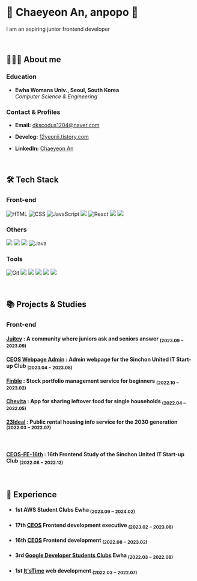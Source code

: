 
  
# 🍇 Chaeyeon An, anpopo 🍇
I am an aspiring junior frontend developer 

<br/>
  
## 👩🏻‍💻 About me
### Education
- **Ewha Womans Univ., Seoul, South Korea**  
  _Computer Science & Engineering_

### Contact & Profiles
- **Email:** [dkscodus1204@naver.com](mailto:dkscodus1204@naver.com)
- **Develog:** [12yeonii.tistory.com](https://12yeonii.tistory.com)
- **LinkedIn:** [Chaeyeon An](www.linkedin.com/in/chaeyeonan-popo)

  <br/>
  
##  🛠 Tech Stack 


### Front-end
<img alt="HTML" src="https://camo.githubusercontent.com/7947a9da4d569e7aa0264625efd420377b5466fd1620c5dd7cb525db2a358c91/68747470733a2f2f696d672e736869656c64732e696f2f62616467652f48544d4c352532302d2532334533344632362e7376673f6c6f676f3d68746d6c35266c6f676f436f6c6f723d7768697465" data-canonical-src="https://img.shields.io/badge/HTML5%20-%23E34F26.svg?logo=html5&amp;logoColor=white" style="max-width: 100%;"> <img alt="CSS" src="https://camo.githubusercontent.com/c8733604360c25e4cf34c8415bf9093104206dccd164b2a1cd7d1e2711d4d4f8/68747470733a2f2f696d672e736869656c64732e696f2f62616467652f4353532532302d2532333135373242362e7376673f6c6f676f3d63737333266c6f676f436f6c6f723d7768697465" data-canonical-src="https://img.shields.io/badge/CSS%20-%231572B6.svg?logo=css3&amp;logoColor=white" style="max-width: 100%;"> <img alt="JavaScript" src="https://camo.githubusercontent.com/7a48ad3028bc23b33e755e555609a4ccdd3ba1ef6fb92aa2214eea10e3b7e184/68747470733a2f2f696d672e736869656c64732e696f2f62616467652f4a6176615363726970742532302d2532334637444631452e7376673f6c6f676f3d6a617661736372697074266c6f676f436f6c6f723d626c61636b" data-canonical-src="https://img.shields.io/badge/JavaScript%20-%23F7DF1E.svg?logo=javascript&amp;logoColor=black" style="max-width: 100%;"> <img src="https://img.shields.io/badge/TypeScript-3178C6?style=flat-squaree&logo=TypeScript&logoColor=ffffff"/> <img alt="React" src="https://camo.githubusercontent.com/5e59c12028cb67f45dfc48155ec7aef65cebfe983571d4cab2ea5b011613db6b/68747470733a2f2f696d672e736869656c64732e696f2f62616467652f2d52656163744a732d3631444146423f6c6f676f3d7265616374266c6f676f436f6c6f723d7768697465" data-canonical-src="https://img.shields.io/badge/-ReactJs-61DAFB?logo=react&amp;logoColor=white" style="max-width: 100%;"> <img src="https://img.shields.io/badge/Next.js-black.svg?logo=next.js&amp;logoColor=white" style="max-width: 100%;"> <img src="https://img.shields.io/badge/React Native-61DAFB?style=flat-square&logo=React&logoColor=ffffff"/> <!-- <img src="https://camo.githubusercontent.com/802912c6d90d7cf0236d352a71af965a817c005cc5963bb98857a5a04f6e0d52/68747470733a2f2f696d672e736869656c64732e696f2f62616467652f72656475782d3736344142432e7376673f6c6f676f3d7265647578266c6f676f436f6c6f723d7768697465" alt="redux" data-canonical-src="https://img.shields.io/badge/redux-764ABC.svg?logo=redux&amp;logoColor=white" style="max-width: 100%;"> -->

### Others
<img src="https://img.shields.io/badge/C-A8B9CC?style=flat-square&logo=C&logoColor=white"/> <img src="https://img.shields.io/badge/C++-00599C?style=flat-square&logo=C%2B%2B&logoColor=white"/> <img src="https://img.shields.io/badge/Python-3766AB?style=flat-square&logo=Python&logoColor=white"/> <img alt="Java" 
src ="https://img.shields.io/badge/Java-007396.svg?&style=for-the-badge&logo=Java&logoColor=white&style=plastic" style="max-width: 100%;">

### Tools
<img alt="Git" src="https://camo.githubusercontent.com/8e7b90f62961f6df73ab269e33ed19fdb931af5a67088a66419d0778cd39c82d/68747470733a2f2f696d672e736869656c64732e696f2f62616467652f4769742532302d2532334630353033332e7376673f6c6f676f3d676974266c6f676f436f6c6f723d7768697465" data-canonical-src="https://img.shields.io/badge/Git%20-%23F05033.svg?logo=git&amp;logoColor=white" style="max-width: 100%;"> <img src="https://camo.githubusercontent.com/2abee0f8be5b6c3b1f869693a0c6e82428fd06f9a61a826fa6761d301df1c94c/68747470733a2f2f696d672e736869656c64732e696f2f62616467652f4769744875622d626c61636b3f7374796c653d666c61742d737175617265266c6f676f3d476974487562266c6f676f436f6c6f723d7768697465" data-canonical-src="https://img.shields.io/badge/GitHub-black?style=flat-square&amp;logo=GitHub&amp;logoColor=white" style="max-width: 100%;"> <img src="https://img.shields.io/badge/Jira-0052CC?style=flat-square&amp;logo=Jira&amp;logoColor=white" style="max-width: 100%;"> <img src="https://camo.githubusercontent.com/10991aec54045c7d2d512608c598d6f325e2aad44b7552aea8dc911416727150/68747470733a2f2f696d672e736869656c64732e696f2f62616467652f4669676d612d6132353966663f7374796c653d666c61742d737175617265266c6f676f3d4669676d61266c6f676f436f6c6f723d7768697465" data-canonical-src="https://img.shields.io/badge/Figma-a259ff?style=flat-square&amp;logo=Figma&amp;logoColor=white" style="max-width: 100%;"> <img src="https://camo.githubusercontent.com/be991a18525aab6c994ab98f755625e5536074989eb3d8a7a1c10b75c261e43d/68747470733a2f2f696d672e736869656c64732e696f2f62616467652f536c61636b2d3461313534623f7374796c653d666c61742d737175617265266c6f676f3d536c61636b266c6f676f436f6c6f723d7768697465" data-canonical-src="https://img.shields.io/badge/Slack-4a154b?style=flat-square&amp;logo=Slack&amp;logoColor=white" style="max-width: 100%;"> <img src="https://camo.githubusercontent.com/bce476b2ed0407a01d32612cacf718fa67240c8a61c3e63db8dc16e877e51f3f/68747470733a2f2f696d672e736869656c64732e696f2f62616467652f4e6f74696f6e2d626c61636b3f7374796c653d666c61742d737175617265266c6f676f3d4e6f74696f6e266c6f676f436f6c6f723d7768697465" data-canonical-src="https://img.shields.io/badge/Notion-black?style=flat-square&amp;logo=Notion&amp;logoColor=white" style="max-width: 100%;">

<br/>

## 📚 Projects & Studies 
### Front-end
 #### [Juitcy](https://github.com/whatever-mentoring/EWHATEVER-FRONT.git) : A community where juniors ask and seniors answer <sub>(2023.09 ~ 2023.09)  </sub> 
 #### [CEOS Webpage Admin](https://github.com/CEOS-Developers/CEOS-FE.git) : Admin webpage for the Sinchon United IT Start-up Club <sub>(2023.04 ~ 2023.08)  </sub>
 #### [Finble](https://github.com/finble-dev/Finble-FE.git) : Stock portfolio management service for beginners <sub>(2022.10 ~ 2023.02)  </sub> 
 #### [Chevita](https://github.com/chevita-2022/chevita-Frontend.git) : App for sharing leftover food for single households <sub>(2022.04 ~ 2022.05)  </sub> 
 #### [23Ideal](https://github.com/chaeyeonan/23ideal-Frontend.git) : Public rental housing info service for the 2030 generation <sub>(2022.03 ~ 2022.07)  </sub> 
<br/>

 #### [CEOS-FE-16th](https://github.com/chaeyeonan/CEOS-FE-16th.git) : 16th Frontend Study of the Sinchon United IT Start-up Club <sub>(2022.08 ~ 2022.12)  </sub> 
 

<br/>


## 💎 Experience
<!--### 2023-->
- #### 1st AWS Student Clubs Ewha  <sub>(2023.09 ~ 2024.02)  </sub> 
- #### 17th [CEOS](https://ceos-sinchon.com) Frontend development executive  <sub>(2023.02 ~ 2023.08)  </sub> 
<!--### 2022-->
- #### 16th [CEOS](https://ceos-sinchon.com) Frontend development   <sub>(2022.08 ~ 2023.02)  </sub> 
- #### 3rd [Google Developer Students Clubs](https://github.com/gdscewha-3rd) Ewha <sub>(2022.03 ~ 2022.08)  </sub> 
- #### 1st [It'sTime](https://github.com/itstime22) web development  <sub>(2022.03 ~ 2022.07)  </sub> 

